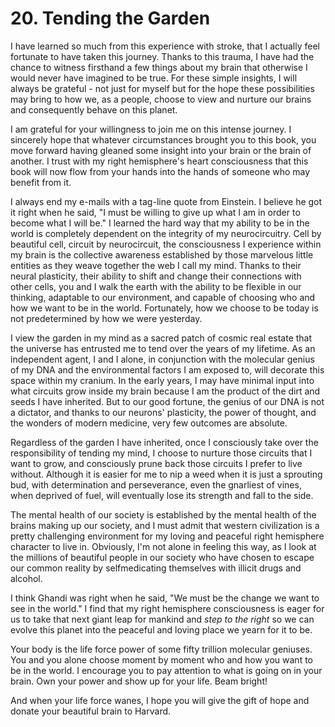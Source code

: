 # 20. Tending the Garden

I have learned so much from this experience with stroke, that I
actually feel fortunate to have taken this journey. Thanks to this trauma, I
have had the chance to witness firsthand a few things about my brain
that otherwise I would never have imagined to be true. For these simple
insights, I will always be grateful - not just for myself but for the hope
these possibilities may bring to how we, as a people, choose to view and
nurture our brains and consequently behave on this planet.

I am grateful for your willingness to join me on this intense
journey. I sincerely hope that whatever circumstances brought you to this
book, you move forward having gleaned some insight into your brain or
the brain of another. I trust with my right hemisphere's heart
consciousness that this book will now flow from your hands into the
hands of someone who may benefit from it.

I always end my e-mails with a tag-line quote from Einstein. I
believe he got it right when he said, "I must be willing to give up what I
am in order to become what I will be." I learned the hard way that my
ability to be in the world is completely dependent on the integrity of my
neurocircuitry. Cell by beautiful cell, circuit by neurocircuit, the
consciousness I experience within my brain is the
collective awareness established by those marvelous little entities as they
weave together the web I call my mind. Thanks to their neural plasticity,
their ability to shift and change their connections with other cells, you
and I walk the earth with the ability to be flexible in our thinking,
adaptable to our environment, and capable of choosing who and how we
want to be in the world. Fortunately, how we choose to be today is not
predetermined by how we were yesterday.

I view the garden in my mind as a sacred patch of cosmic real
estate that the universe has entrusted me to tend over the years of my
lifetime. As an independent agent, I and I alone, in conjunction with the
molecular genius of my DNA and the environmental factors I am
exposed to, will decorate this space within my cranium. In the early
years, I may have minimal input into what circuits grow inside my brain
because I am the product of the dirt and seeds I have inherited. But to
our good fortune, the genius of our DNA is not a dictator, and thanks to
our neurons' plasticity, the power of thought, and the wonders of modern
medicine, very few outcomes are absolute.

Regardless of the garden I have inherited, once I consciously take
over the responsibility of tending my mind, I choose to nurture those
circuits that I want to grow, and consciously prune back those circuits I
prefer to live without. Although it is easier for me to nip a weed when it
is just a sprouting bud, with determination and perseverance, even the
gnarliest of vines, when deprived of fuel, will eventually lose its strength
and fall to the side.

The mental health of our society is established by the mental
health of the brains making up our society, and I must admit that western
civilization is a pretty challenging environment for my loving and
peaceful right hemisphere character to live in. Obviously, I'm not alone
in feeling this way, as I look at the millions of beautiful people in our
society who have chosen to escape our common reality by selfmedicating themselves with illicit drugs and alcohol.

I think Ghandi was right when he said, "We must be the change we
want to see in the world." I find that my right hemisphere consciousness
is eager for us to take that next giant leap for mankind and _step to the right_ so we can evolve this planet into the peaceful and loving place we
yearn for it to be.

Your body is the life force power of some fifty trillion molecular
geniuses. You and you alone choose moment by moment who and how
you want to be in the world. I encourage you to pay attention to what is
going on in your brain. Own your power and show up for your life.
Beam bright!

And when your life force wanes, I hope you will give the gift of
hope and donate your beautiful brain to Harvard.

